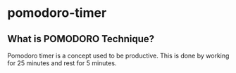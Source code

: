 # pomodoro-timer

## What is POMODORO Technique?
Pomodoro timer is a concept used to be productive. This is done by working for 25 minutes and rest for 5 minutes. 

